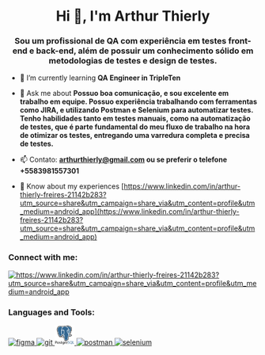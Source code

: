 <h1 align="center">Hi 👋, I'm Arthur Thierly</h1>
<h3 align="center">Sou um profissional de QA com experiência em testes front-end e back-end, além de possuir um conhecimento sólido em metodologias de testes e design de testes.</h3>

- 🌱 I’m currently learning **QA Engineer in TripleTen**

- 💬 Ask me about **Possuo boa comunicação, e sou excelente em trabalho em equipe. Possuo experiência trabalhando com ferramentas como JIRA, e utilizando Postman e Selenium para automatizar testes. Tenho habilidades tanto em testes manuais, como na automatização de testes, que é parte fundamental do meu fluxo de trabalho na hora de otimizar os testes, entregando uma varredura completa e precisa de testes.**

- 📫 Contato: **arthurthierly@gmail.com ou se preferir o telefone +5583981557301**

- 📄 Know about my experiences [https://www.linkedin.com/in/arthur-thierly-freires-21142b283?utm_source=share&utm_campaign=share_via&utm_content=profile&utm_medium=android_app](https://www.linkedin.com/in/arthur-thierly-freires-21142b283?utm_source=share&utm_campaign=share_via&utm_content=profile&utm_medium=android_app)

<h3 align="left">Connect with me:</h3>
<p align="left">
<a href="https://linkedin.com/in/https://www.linkedin.com/in/arthur-thierly-freires-21142b283?utm_source=share&utm_campaign=share_via&utm_content=profile&utm_medium=android_app" target="blank"><img align="center" src="https://raw.githubusercontent.com/rahuldkjain/github-profile-readme-generator/master/src/images/icons/Social/linked-in-alt.svg" alt="https://www.linkedin.com/in/arthur-thierly-freires-21142b283?utm_source=share&utm_campaign=share_via&utm_content=profile&utm_medium=android_app" height="30" width="40" /></a>
</p>

<h3 align="left">Languages and Tools:</h3>
<p align="left"> <a href="https://www.figma.com/" target="_blank" rel="noreferrer"> <img src="https://www.vectorlogo.zone/logos/figma/figma-icon.svg" alt="figma" width="40" height="40"/> </a> <a href="https://git-scm.com/" target="_blank" rel="noreferrer"> <img src="https://www.vectorlogo.zone/logos/git-scm/git-scm-icon.svg" alt="git" width="40" height="40"/> </a> <a href="https://www.postgresql.org" target="_blank" rel="noreferrer"> <img src="https://raw.githubusercontent.com/devicons/devicon/master/icons/postgresql/postgresql-original-wordmark.svg" alt="postgresql" width="40" height="40"/> </a> <a href="https://postman.com" target="_blank" rel="noreferrer"> <img src="https://www.vectorlogo.zone/logos/getpostman/getpostman-icon.svg" alt="postman" width="40" height="40"/> </a> <a href="https://www.selenium.dev" target="_blank" rel="noreferrer"> <img src="https://raw.githubusercontent.com/detain/svg-logos/780f25886640cef088af994181646db2f6b1a3f8/svg/selenium-logo.svg" alt="selenium" width="40" height="40"/> </a> </p>

